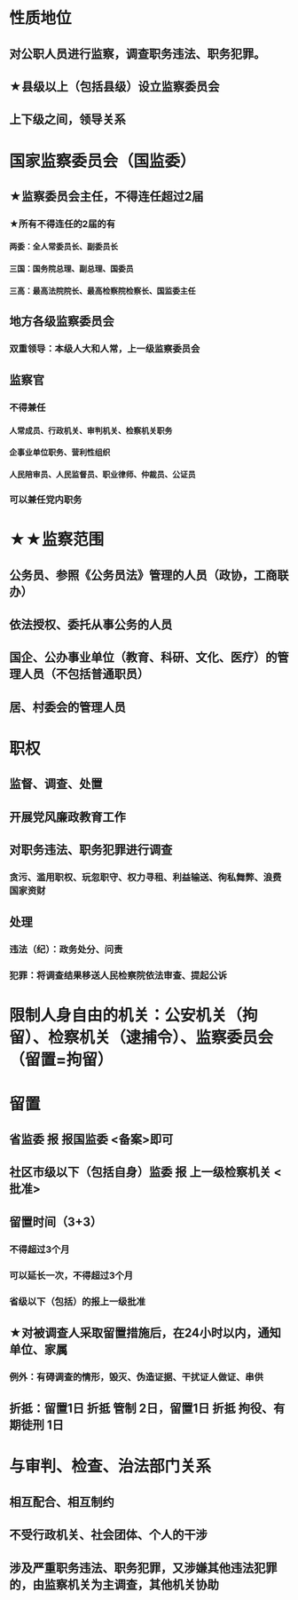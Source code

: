 # 性质地位
## 对公职人员进行监察，调查职务违法、职务犯罪。
## ★县级以上（包括县级）设立监察委员会
## 上下级之间，领导关系
# 国家监察委员会（国监委）
## ★监察委员会主任，不得连任超过2届
### ★所有不得连任的2届的有
#### 两委：全人常委员长、副委员长
#### 三国：国务院总理、副总理、国委员
#### 三高：最高法院院长、最高检察院检察长、国监委主任
## 地方各级监察委员会
### 双重领导：本级人大和人常，上一级监察委员会
## 监察官
### 不得兼任
#### 人常成员、行政机关、审判机关、检察机关职务
#### 企事业单位职务、营利性组织
#### 人民陪审员、人民监督员、职业律师、仲裁员、公证员
### 可以兼任党内职务
# ★★监察范围
## 公务员、参照《公务员法》管理的人员（政协，工商联办）
## 依法授权、委托从事公务的人员
## 国企、公办事业单位（教育、科研、文化、医疗）的管理人员（不包括普通职员）
## 居、村委会的管理人员
# 职权
## 监督、调查、处置
## 开展党风廉政教育工作
## 对职务违法、职务犯罪进行调查
### 贪污、滥用职权、玩忽职守、权力寻租、利益输送、徇私舞弊、浪费国家资财
## 处理
### 违法（纪）：政务处分、问责
### 犯罪：将调查结果移送人民检察院依法审查、提起公诉
# 限制人身自由的机关：公安机关（拘留）、检察机关（逮捕令）、监察委员会（留置=拘留）
# 留置
## 省监委 报 报国监委 <备案>即可
## 社区市级以下（包括自身）监委 报 上一级检察机关 <批准>
## 留置时间（3+3）
### 不得超过3个月
### 可以延长一次，不得超过3个月
### 省级以下（包括）的报上一级批准
## ★对被调查人采取留置措施后，在24小时以内，通知单位、家属
### 例外：有碍调查的情形，毁灭、伪造证据、干扰证人做证、串供
## 折抵：留置1日 折抵 管制 2日，留置1日 折抵 拘役、有期徒刑 1日
# 与审判、检查、治法部门关系
## 相互配合、相互制约
## 不受行政机关、社会团体、个人的干涉
## 涉及严重职务违法、职务犯罪，又涉嫌其他违法犯罪的，由监察机关为主调查，其他机关协助